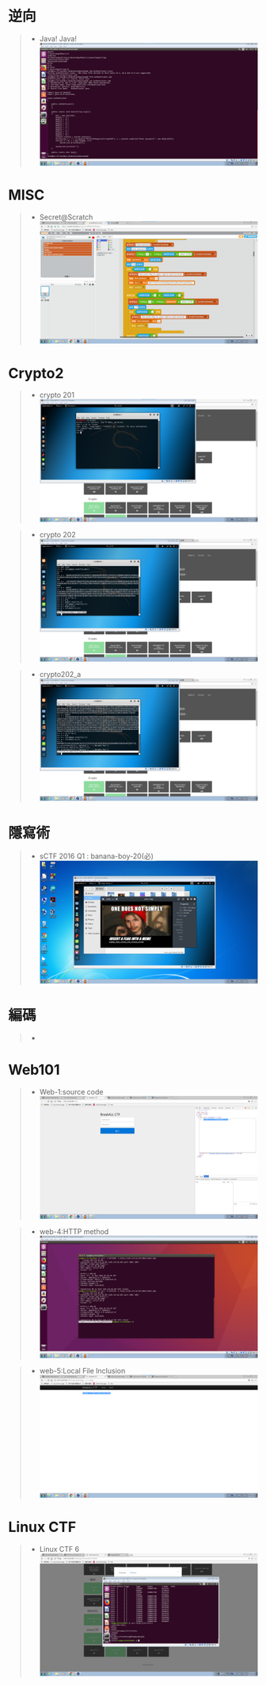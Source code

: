 # 逆向
>* Java! Java!
![123](https://github.com/rraayy246/123/blob/master/picture/006.png)


# MISC
>* Secret@Scratch
![123](https://github.com/rraayy246/123/blob/master/picture/002.png)


# Crypto2
>* crypto 201
![123](https://github.com/rraayy246/123/blob/master/picture/003.png)


>* crypto 202
![123](https://github.com/rraayy246/123/blob/master/picture/004.png)


>* crypto202_a
![123](https://github.com/rraayy246/123/blob/master/picture/005.png)


# 隱寫術
>* sCTF 2016 Q1 : banana-boy-20(必)
![123](https://github.com/rraayy246/123/blob/master/picture/001.png)


# 編碼
>* 


# Web101
>* Web-1:source code
![123](https://github.com/rraayy246/123/blob/master/picture/008.png)


>* web-4:HTTP method
![123](https://github.com/rraayy246/123/blob/master/picture/009.png)


>* web-5:Local File Inclusion
![123](https://github.com/rraayy246/123/blob/master/picture/007.png)


# Linux CTF
>* Linux CTF 6
![123](https://github.com/rraayy246/123/blob/master/picture/014.png)

